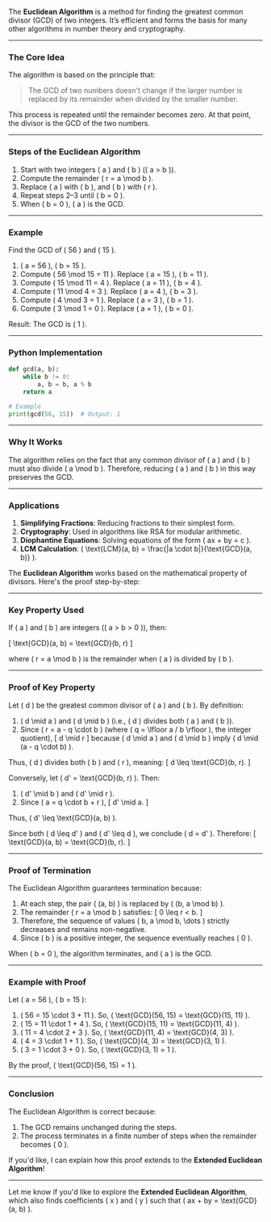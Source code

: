 The **Euclidean Algorithm** is a method for finding the greatest common divisor (GCD) of two integers. It’s efficient and forms the basis for many other algorithms in number theory and cryptography.

---

### **The Core Idea**
The algorithm is based on the principle that:
> The GCD of two numbers doesn't change if the larger number is replaced by its remainder when divided by the smaller number.

This process is repeated until the remainder becomes zero. At that point, the divisor is the GCD of the two numbers.

---

### **Steps of the Euclidean Algorithm**
1. Start with two integers \( a \) and \( b \) (\( a > b \)).
2. Compute the remainder \( r = a \mod b \).
3. Replace \( a \) with \( b \), and \( b \) with \( r \).
4. Repeat steps 2–3 until \( b = 0 \).
5. When \( b = 0 \), \( a \) is the GCD.

---

### **Example**
Find the GCD of \( 56 \) and \( 15 \).

1. \( a = 56 \), \( b = 15 \).
2. Compute \( 56 \mod 15 = 11 \). Replace \( a = 15 \), \( b = 11 \).
3. Compute \( 15 \mod 11 = 4 \). Replace \( a = 11 \), \( b = 4 \).
4. Compute \( 11 \mod 4 = 3 \). Replace \( a = 4 \), \( b = 3 \).
5. Compute \( 4 \mod 3 = 1 \). Replace \( a = 3 \), \( b = 1 \).
6. Compute \( 3 \mod 1 = 0 \). Replace \( a = 1 \), \( b = 0 \).

Result: The GCD is \( 1 \).

---

### **Python Implementation**

```python
def gcd(a, b):
    while b != 0:
        a, b = b, a % b
    return a

# Example
print(gcd(56, 15))  # Output: 1
```

---

### **Why It Works**
The algorithm relies on the fact that any common divisor of \( a \) and \( b \) must also divide \( a \mod b \). Therefore, reducing \( a \) and \( b \) in this way preserves the GCD.

---

### **Applications**
1. **Simplifying Fractions**: Reducing fractions to their simplest form.
2. **Cryptography**: Used in algorithms like RSA for modular arithmetic.
3. **Diophantine Equations**: Solving equations of the form \( ax + by = c \).
4. **LCM Calculation**: \( \text{LCM}(a, b) = \frac{|a \cdot b|}{\text{GCD}(a, b)} \).

The **Euclidean Algorithm** works based on the mathematical property of divisors. Here's the proof step-by-step:

---

### **Key Property Used**
If \( a \) and \( b \) are integers (\( a > b > 0 \)), then:

\[
\text{GCD}(a, b) = \text{GCD}(b, r)
\]

where \( r = a \mod b \) is the remainder when \( a \) is divided by \( b \).

---

### **Proof of Key Property**
Let \( d \) be the greatest common divisor of \( a \) and \( b \). By definition:

1. \( d \mid a \) and \( d \mid b \) (i.e., \( d \) divides both \( a \) and \( b \)).
2. Since \( r = a - q \cdot b \) (where \( q = \lfloor a / b \rfloor \), the integer quotient),
   \[
   d \mid r
   \]
   because \( d \mid a \) and \( d \mid b \) imply \( d \mid (a - q \cdot b) \).

Thus, \( d \) divides both \( b \) and \( r \), meaning:
\[
d \leq \text{GCD}(b, r).
\]

Conversely, let \( d' = \text{GCD}(b, r) \). Then:
1. \( d' \mid b \) and \( d' \mid r \).
2. Since \( a = q \cdot b + r \),
   \[
   d' \mid a.
   \]

Thus, \( d' \leq \text{GCD}(a, b) \).

Since both \( d \leq d' \) and \( d' \leq d \), we conclude \( d = d' \). Therefore:
\[
\text{GCD}(a, b) = \text{GCD}(b, r).
\]

---

### **Proof of Termination**
The Euclidean Algorithm guarantees termination because:

1. At each step, the pair \( (a, b) \) is replaced by \( (b, a \mod b) \).
2. The remainder \( r = a \mod b \) satisfies:
   \[
   0 \leq r < b.
   \]
3. Therefore, the sequence of values \( b, a \mod b, \dots \) strictly decreases and remains non-negative.
4. Since \( b \) is a positive integer, the sequence eventually reaches \( 0 \).

When \( b = 0 \), the algorithm terminates, and \( a \) is the GCD.

---

### **Example with Proof**
Let \( a = 56 \), \( b = 15 \):
1. \( 56 = 15 \cdot 3 + 11 \). So, \( \text{GCD}(56, 15) = \text{GCD}(15, 11) \).
2. \( 15 = 11 \cdot 1 + 4 \). So, \( \text{GCD}(15, 11) = \text{GCD}(11, 4) \).
3. \( 11 = 4 \cdot 2 + 3 \). So, \( \text{GCD}(11, 4) = \text{GCD}(4, 3) \).
4. \( 4 = 3 \cdot 1 + 1 \). So, \( \text{GCD}(4, 3) = \text{GCD}(3, 1) \).
5. \( 3 = 1 \cdot 3 + 0 \). So, \( \text{GCD}(3, 1) = 1 \).

By the proof, \( \text{GCD}(56, 15) = 1 \).

---

### **Conclusion**
The Euclidean Algorithm is correct because:
1. The GCD remains unchanged during the steps.
2. The process terminates in a finite number of steps when the remainder becomes \( 0 \).

If you'd like, I can explain how this proof extends to the **Extended Euclidean Algorithm**!

---

Let me know if you'd like to explore the **Extended Euclidean Algorithm**, which also finds coefficients \( x \) and \( y \) such that \( ax + by = \text{GCD}(a, b) \).
